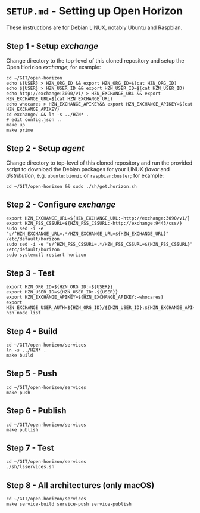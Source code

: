 # `SETUP.md` - Setting up Open Horizon

These instructions are for Debian LINUX, notably Ubuntu and Raspbian.


## Step 1 - Setup _exchange_

Change directory to the top-level of this cloned repository and setup the Open Horizion _exchange_; for example:

```
cd ~/GIT/open-horizon
echo ${USER} > HZN_ORG_ID && export HZN_ORG_ID=$(cat HZN_ORG_ID)
echo ${USER} > HZN_USER_ID && export HZN_USER_ID=$(cat HZN_USER_ID)
echo http://exchange:3090/v1/ > HZN_EXCHANGE_URL && export HZN_EXCHANGE_URL=$(cat HZN_EXCHANGE_URL)
echo whocares > HZN_EXCHANGE_APIKEY&& export HZN_EXCHANGE_APIKEY=$(cat HZN_EXCHANGE_APIKEY)
cd exchange/ && ln -s ../HZN* .
# edit config.json ..
make up
make prime
```

## Step 2 - Setup _agent_
Change directory to top-level of this cloned repository and run the provided script to download the Debian packages for your LINUX _flavor_ and _distribution_, e.g. `ubuntu:bionic` or `raspbian:buster`; for example:

```
cd ~/GIT/open-horizon && sudo ./sh/get.horizon.sh
```

## Step 2 - Configure _exchange_

```
export HZN_EXCHANGE_URL=${HZN_EXCHANGE_URL:-http://exchange:3090/v1/}
export HZN_FSS_CSSURL=${HZN_FSS_CSSURL:-http://exchange:9443/css/}
sudo sed -i -e "s/^HZN_EXCHANGE_URL=.*/HZN_EXCHANGE_URL=${HZN_EXCHANGE_URL}" /etc/default/horizon
sudo sed -i -e "s/^HZN_FSS_CSSURL=.*/HZN_FSS_CSSURL=${HZN_FSS_CSSURL}" /etc/default/horizon
sudo systemctl restart horizon
```

## Step 3 - Test

```
export HZN_ORG_ID=${HZN_ORG_ID:-${USER}}
export HZN_USER_ID=${HZN_USER_ID:-${USER}}
export HZN_EXCHANGE_APIKEY=${HZN_EXCHANGE_APIKEY:-whocares}
export HZN_EXCHANGE_USER_AUTH=${HZN_ORG_ID}/${HZN_USER_ID}:${HZN_EXCHANGE_APIKEY}
hzn node list
```

## Step 4 - Build

```
cd ~/GIT/open-horizon/services
ln -s ../HZN* .
make build
```

## Step 5 - Push

```
cd ~/GIT/open-horizon/services
make push
```

## Step 6 - Publish

```
cd ~/GIT/open-horizon/services
make publish
```

## Step 7 - Test

```
cd ~/GIT/open-horizon/services
./sh/lsservices.sh
```

## Step 8 - All architectures **(only macOS)**

```
cd ~/GIT/open-horizon/services
make service-build service-push service-publish
```
